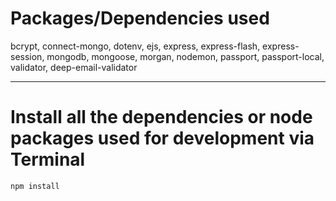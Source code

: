 # Packages/Dependencies used 

bcrypt, connect-mongo, dotenv, ejs, express, express-flash, express-session, mongodb, mongoose, morgan, nodemon, passport, passport-local, validator, deep-email-validator

---

# Install all the dependencies or node packages used for development via Terminal

`npm install` 